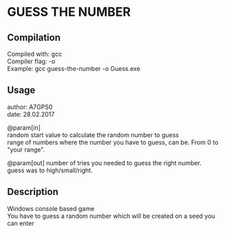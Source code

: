 # GUESS THE NUMBER
 

Compilation
-----------

Compiled with: gcc  
Compiler flag: -o  
Example: gcc guess-the-number -o Guess.exe  


Usage
-----------

author: A7GPS0  
date: 28.02.2017  

@param[in]  
random start value to calculate the random number to guess  
range of numbers where the number you have to guess, can be. From 0 to "your range".

@param[out]
number of tries you needed to guess the right number.  
guess was to high/small/right.  



Description
-----

Windows console based game  
You have to guess a random number which will be created on a seed you can enter  
